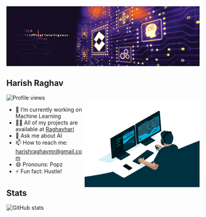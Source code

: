 <img src="ai-deeplearning-banner.jpg">

## Harish Raghav



![Profile views](https://gpvc.arturio.dev/Raghavhari)  
<img align="right" alt="Coding" width="300" src="ML-GIF.gif">
- 🔭 I’m currently working on Machine Learning  
- 👨‍💻 All of my projects are available at [Raghavhari](https://github.com/Raghavhari)
- 💬 Ask me about AI 
- 📫 How to reach me: harishraghavmr@gmail.com 
- 😄 Pronouns: Popz 
- ⚡ Fun fact: Hustle! 





## Stats

![GitHub stats](https://github-readme-stats.vercel.app/api?username=Raghavhari&show_icons=true)  
